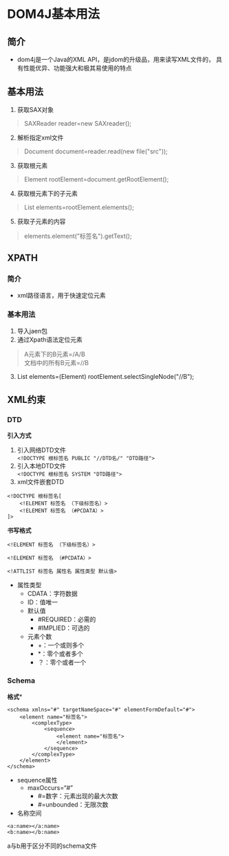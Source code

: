 # DOM4J基本用法

## 简介

+ dom4j是一个Java的XML API，是jdom的升级品，用来读写XML文件的，
具有性能优异、功能强大和极其易使用的特点

## 基本用法
1. 获取SAX对象
> SAXReader reader=new SAXreader();
2. 解析指定xml文件
> Document document=reader.read(new file("src"));
3. 获取根元素
> Element rootElement=document.getRootElement();
4. 获取根元素下的子元素
> List<Element> elements=rootElement.elements();
5. 获取子元素的内容
> elements.element("标签名").getText();

## XPATH
	
### 简介
+ xml路径语言，用于快速定位元素

### 基本用法
1. 导入jaen包
2. 通过Xpath语法定位元素
> A元素下的B元素=/A/B   
> 文档中的所有B元素=//B

3. List<Element> elements=(Element) rootElement.selectSingleNode("//B");

## XML约束

### DTD

**引入方式**
1. 引入网络DTD文件   
`<!DOCTYPE 根标签名 PUBLIC "//DTD名/" "DTD路径">`
2. 引入本地DTD文件   
`<!DOCTYPE 根标签名 SYSTEM "DTD路径">`
3. xml文件嵌套DTD   
```
<!DOCTYPE 根标签名[
    <!ELEMENT 标签名 （下级标签名）>
    <!ELEMENT 标签名 （#PCDATA）>
]>
```
    
**书写格式**   

`<!ELEMENT 标签名 （下级标签名）>`   

`<!ELEMENT 标签名 （#PCDATA）>`   

`<!ATTLIST 标签名 属性名 属性类型 默认值>`   
+ 属性类型
   + CDATA：字符数据
   + ID：值唯一
   + 默认值
      + #REQUIRED：必需的
      + #IMPLIED：可选的 
   + 元素个数
      + +：一个或则多个
      + *：零个或者多个
      + ？：零个或者一个
### Schema

**格式***
```
<schema xmlns="#" targetNameSpace="#" elementFormDefault="#">
    <element name="标签名">
        <complexType>
            <sequence>
                <element name="标签名">
                </element>
            </sequence>
        </complexType>
    </element>
</schema>
```
+ sequence属性   
   + maxOccurs=“#”
      + #=数字：元素出现的最大次数
      + #=unbounded：无限次数
+ 名称空间
```
<a:name></a:name>
<b:name></b:name>
```
a与b用于区分不同的schema文件